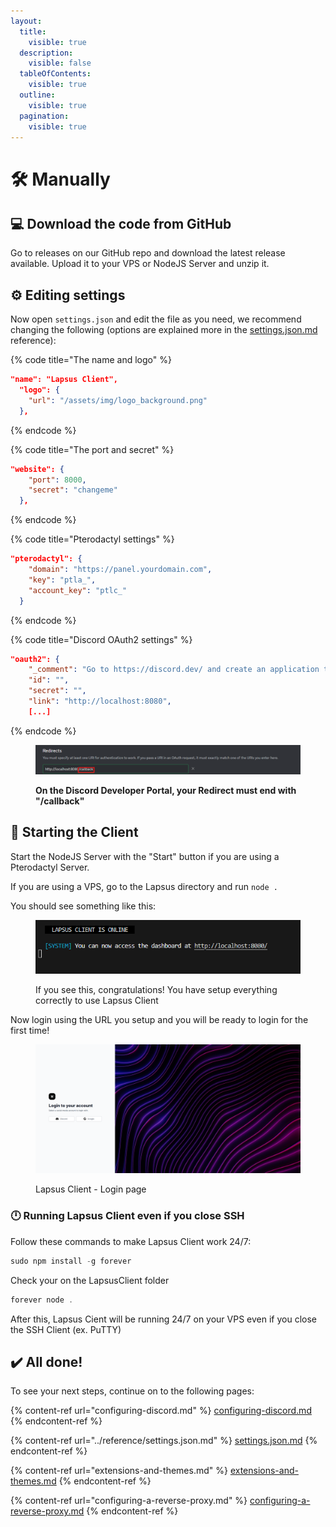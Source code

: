 ```yaml
---
layout:
  title:
    visible: true
  description:
    visible: false
  tableOfContents:
    visible: true
  outline:
    visible: true
  pagination:
    visible: true
---
```


# 🛠️ Manually

## 💻 Download the code from GitHub

Go to releases on our GitHub repo and download the latest release available. Upload it to your VPS or NodeJS Server and unzip it.

## ⚙️ Editing settings

Now open `settings.json` and edit the file as you need, we recommend changing the following (options are explained more in the [settings.json.md](../reference/settings.json.md "mention") reference):

{% code title="The name and logo" %}
```json
"name": "Lapsus Client",
  "logo": {
    "url": "/assets/img/logo_background.png"
  },
```
{% endcode %}

{% code title="The port and secret" %}
```json
"website": {
    "port": 8000,
    "secret": "changeme"
  },
```
{% endcode %}

{% code title="Pterodactyl settings" %}
```json
"pterodactyl": {
    "domain": "https://panel.yourdomain.com",
    "key": "ptla_",
    "account_key": "ptlc_"
  }
```
{% endcode %}

{% code title="Discord OAuth2 settings" %}
```json
"oauth2": {
    "_comment": "Go to https://discord.dev/ and create an application to set these up.",
    "id": "",
    "secret": "",
    "link": "http://localhost:8080",
    [...]
```
{% endcode %}

<figure><img src="../.gitbook/assets/imagen (9).png" alt=""><figcaption><p><strong>On the Discord Developer Portal, your Redirect must end with "/callback"</strong></p></figcaption></figure>

## 💉 Starting the Client

Start the NodeJS Server with the "Start" button if you are using a Pterodactyl Server.

If you are using a VPS, go to the Lapsus directory and run `node .`

You should see something like this:

<figure><img src="../.gitbook/assets/imagen (10).png" alt=""><figcaption><p>If you see this, congratulations! You have setup everything correctly to use Lapsus Client</p></figcaption></figure>

Now login using the URL you setup and you will be ready to login for the first time!

<figure><img src="../.gitbook/assets/imagen (11).png" alt=""><figcaption><p>Lapsus Client - Login page</p></figcaption></figure>

### 🕛  Running Lapsus Client even if you close SSH

Follow these commands to make Lapsus Client work 24/7:

```javascript
sudo npm install -g forever
```

Check your on the LapsusClient folder

```javascript
forever node .
```

After this, Lapsus Cient will be running 24/7 on your VPS even if you close the SSH Client (ex. PuTTY)

## ✔️ All done!

To see your next steps, continue on to the following pages:

{% content-ref url="configuring-discord.md" %}
[configuring-discord.md](configuring-discord.md)
{% endcontent-ref %}

{% content-ref url="../reference/settings.json.md" %}
[settings.json.md](../reference/settings.json.md)
{% endcontent-ref %}

{% content-ref url="extensions-and-themes.md" %}
[extensions-and-themes.md](extensions-and-themes.md)
{% endcontent-ref %}

{% content-ref url="configuring-a-reverse-proxy.md" %}
[configuring-a-reverse-proxy.md](configuring-a-reverse-proxy.md)
{% endcontent-ref %}
